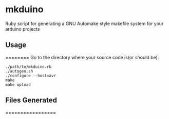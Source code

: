 mkduino
=======

Ruby script for generating a GNU Automake style makefile system for your arduino projects


## Usage
========
Go to the directory where your source code is(or should be):

```
./path/to/mkduino.rb
./autogen.sh
./configure --host=avr
make
make upload
```

## Files Generated
=================




